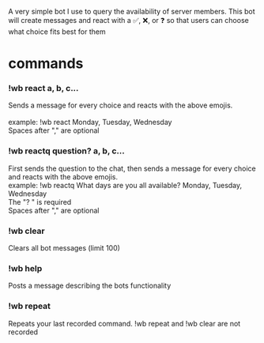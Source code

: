 A very simple bot I use to query the availability of server members. This bot will create messages and react with a ✅, ❌, or ❓ so that users can choose what choice fits best for them

# commands

### !wb react a, b, c...

Sends a message for every choice and reacts with the above emojis. <br /><br />
example: !wb react Monday, Tuesday, Wednesday <br />
Spaces after "," are optional

### !wb reactq question? a, b, c...

First sends the question to the chat, then sends a message for every choice and reacts with the above emojis. <br />
example: !wb reactq What days are you all available? Monday, Tuesday, Wednesday <br />
The "? " is required <br />
Spaces after "," are optional

### !wb clear

Clears all bot messages (limit 100)

### !wb help

Posts a message describing the bots functionality

### !wb repeat

Repeats your last recorded command. !wb repeat and !wb clear are not recorded
